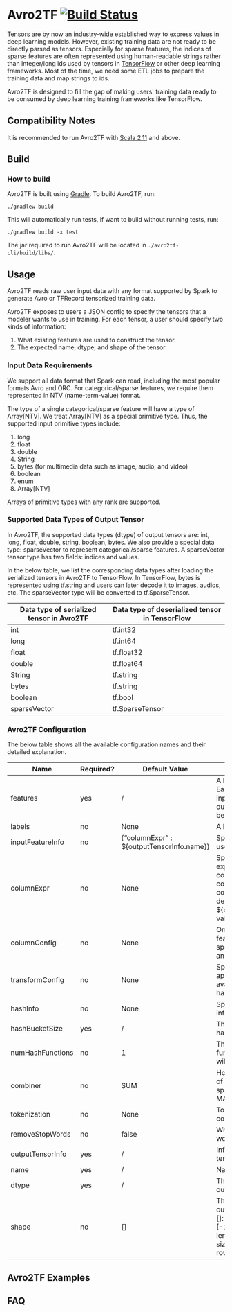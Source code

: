 # Avro2TF [![Build Status](https://travis-ci.org/linkedin/Avro2TF.svg?branch=master)](https://travis-ci.org/linkedin/Avro2TF)

[Tensors](https://www.tensorflow.org/guide/tensors) are by now an industry-wide established way to express values in deep learning models.
However, existing training data are not ready to be directly parsed as tensors.
Especially for sparse features, the indices of sparse features are often represented using human-readable strings rather than integer/long ids used by tensors in [TensorFlow](https://github.com/tensorflow/tensorflow) or other deep learning frameworks.
Most of the time, we need some ETL jobs to prepare the training data and map strings to ids.

Avro2TF is designed to fill the gap of making users' training data ready to be consumed by deep learning training frameworks like TensorFlow.

## Compatibility Notes

It is recommended to run Avro2TF with [Scala 2.11](https://www.scala-lang.org/download/2.11.0.html) and above.

## Build

### How to build
Avro2TF is built using [Gradle](https://github.com/gradle/gradle). To build Avro2TF, run:

    ./gradlew build

This will automatically run tests, if want to build without running tests, run:

    ./gradlew build -x test

The jar required to run Avro2TF will be located in `./avro2tf-cli/build/libs/`.

## Usage
Avro2TF reads raw user input data with any format supported by Spark to generate Avro or TFRecord tensorized training data.

Avro2TF exposes to users a JSON config to specify the tensors that a modeler wants to use in training.
For each tensor, a user should specify two kinds of information:
1. What existing features are used to construct the tensor.
2. The expected name, dtype, and shape of the tensor.

### Input Data Requirements
We support all data format that Spark can read, including the most popular formats Avro and ORC.
For categorical/sparse features, we require them represented in NTV (name-term-value) format.

The type of a single categorical/sparse feature will have a type of Array[NTV].
We treat Array[NTV] as a special primitive type.
Thus, the supported input primitive types include:
1. long
2. float
3. double
4. String
5. bytes (for multimedia data such as image, audio, and video)
6. boolean
7. enum
8. Array[NTV]

Arrays of primitive types with any rank are supported.

### Supported Data Types of Output Tensor
In Avro2TF, the supported data types (dtype) of output tensors are: int, long, float, double, string, boolean, bytes.
We also provide a special data type: sparseVector to represent categorical/sparse features.
A sparseVector tensor type has two fields: indices and values.

In the below table, we list the corresponding data types after loading the serialized tensors in Avro2TF to TensorFlow.
In TensorFlow, bytes is represented using tf.string and users can later decode it to images, audios, etc.
The sparseVector type will be converted to tf.SparseTensor.

| Data type of serialized tensor in Avro2TF     | Data type of deserialized tensor in TensorFlow      |
|-----------------------------------------------|-----------------------------------------------------|
| int                                           | tf.int32                                            |
| long                                          | tf.int64                                            |
| float                                         | tf.float32                                          |
| double                                        | tf.float64                                          |
| String                                        | tf.string                                           |
| bytes                                         | tf.string                                           |
| boolean                                       | tf.bool                                             |
| sparseVector                                  | tf.SparseTensor                                     |

### Avro2TF Configuration
The below table shows all the available configuration names and their detailed explanation.

| Name               | Required? | Default Value                              | Meaning                                                                                                                                                                            |
|--------------------|-----------|--------------------------------------------|------------------------------------------------------------------------------------------------------------------------------------------------------------------------------------|
| features           | yes       | /                                          | A list of tensor configs. Each config includes inputFeatureInfo and outputTensorInfo. Must not be empty.                                                                           |
| labels             | no        | None                                       | A list of tensor configs.                                                                                                                                                          |
| inputFeatureInfo   | no        | {“columnExpr” : ${outputTensorInfo.name}}  | Specify input features used to construct a tensor.                                                                                                                                 |
| columnExpr         | no        | None                                       | Spark SQL column expression. If both columnExpr and columnConfig do not exist, columnExpr will have a default {“columnExpr” : ${outputTensorInfo.name}} value.                     |
| columnConfig       | no        | None                                       | Only for extracting NTV features. A user should not specify both columnExpr and columnConfig.                                                                                      |
| transformConfig    | no        | None                                       | Specify transformations applied on input features, available transformers: hashing and tokenization.                                                                               |
| hashInfo           | no        | None                                       | Specify hashing related information.                                                                                                                                               |
| hashBucketSize     | yes       | /                                          | The bucket size of the hash function.                                                                                                                                              |
| numHashFunctions   | no        | 1                                          | The number of hash functions used (only salt will be different).                                                                                                                   |
| combiner           | no        | SUM                                        | How to merge the values of repeated indices in a sparse vector (AVG, SUM, MAX).                                                                                                    |
| tokenization       | no        | None                                       | Tokenization related configs.                                                                                                                                                      |
| removeStopWords    | no        | false                                      | Whether to remove stop words during tokenization.                                                                                                                                  |
| outputTensorInfo   | yes       | /                                          | Info on expected output tensor.                                                                                                                                                    |
| name               | yes       | /                                          | Name of output tensor.                                                                                                                                                             |
| dtype              | yes       | /                                          | The expected dtype of output tensor.                                                                                                                                               |
| shape              | no        | []                                         | The expected shape of output tensor, examples: []: scalar; sparse vector; [-1] : 1D array of any length; [6]: 1D array with size 6; [2, 3]: matrix with 2 rows and 3 columns.      |

## Avro2TF Examples

## FAQ